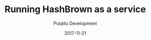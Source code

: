 ---
title: 'Running HashBrown as a service'
description: 'How to make sure HashBrown is always running on your server'
sections:
    -
        template: richTextSection
        text: "<h2 id=\"requirements\">Requirements</h2>\n\n<p>To do this, all you need is a fairly recent Linux OS on your server with <a href=\"https://en.wikipedia.org/wiki/Systemd\">systemd</a> as the init system.</p>\n\n<h2 id=\"creating-a-systemd-service-file\">Creating a systemd Service File</h2>\n\n<p>Create a new file with your preferred text editor:</p>\n\n<pre>\n<code>$ sudo vi /lib/systemd/system/hashbrown.service\n</code></pre>\n\n<p>Type/paste the following into the file:</p>\n\n<pre>\n<code>[Unit]\nDescription=HashBrown - The pluggable CMS \nDocumentation=https://hashbrown.rocks\nAfter=network.target\n\n[Service]\nEnvironment=PORT=8080 (or whichever port you want to run it on)\nType=simple\nUser=nginx (or whatever user account you want to run it with)\nExecStart=/path/to/node /path/to/hashbrown-cms/hashbrown.js\nRestart=always\n\n[Install]\nWantedBy=multi-user.target\n</code></pre>\n\n<h2 id=\"reload-the-daemon\">Reload the daemon</h2>\n\n<pre>\n<code>$ sudo systemctl daemon-reload\n</code></pre>\n\n<h2 id=\"start-the-service\">Start the service</h2>\n\n<pre>\n<code>$ sudo systemctl start hashbrown\n</code></pre>\n"
meta:
    id: b50e45225dcbf6bb03b84d6e89ab3761c58d7f40
    parentId: bf70856caed6633b734d5b0e7b61a651305571f1
    language: en
date: '2017-11-21'
author: 'Putaitu Development'
permalink: /guides/running-hashbrown-as-a-service/
layout: sectionPage
---